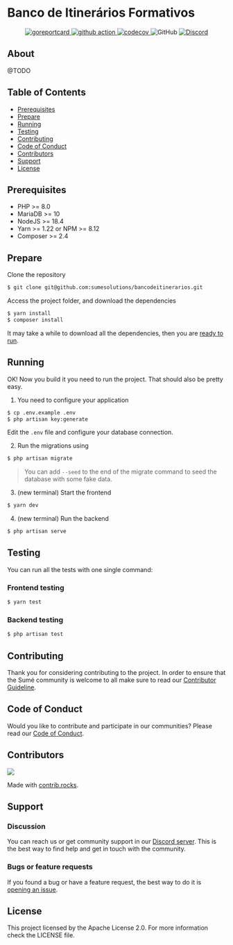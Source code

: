 <!--suppress HtmlDeprecatedAttribute -->
# Banco de Itinerários Formativos

<p align="center">
  <a href="https://goreportcard.com/report/github.com/sumesolutions/bancodeitinerarios">
    <img alt="goreportcard" src="https://goreportcard.com/badge/github.com/sumesolutions/bancodeitinerarios" />
  </a>
  <a href="https://github.com/sumesolutions/bancodeitinerarios/actions/workflows/main.yaml">
    <img alt="github action" src="https://github.com/sumesolutions/bancodeitinerarios/actions/workflows/main.yaml/badge.svg" />
  </a>
  <a href="https://codecov.io/gh/sumesolutions/bancodeitinerarios" >
    <img alt="codecov" src="https://codecov.io/gh/sumesolutions/bancodeitinerarios/branch/main/graph/badge.svg?token=B78WZL5QDY"/>
    </a>
  <img alt="GitHub" src="https://img.shields.io/github/license/sumesolutions/bancodeitinerarios">
  <a href="https://discord.gg/Yh9q9cd">
    <img alt="Discord" src="https://img.shields.io/discord/726500188021063682">
  </a>
</p>

## About

@TODO

## Table of Contents

- [Prerequisites](#prerequisites)
- [Prepare](#prepare)
- [Running](#running)
- [Testing](#testing)
- [Contributing](#contributing)
- [Code of Conduct](#code-of-conduct)
- [Contributors](#contributors)
- [Support](#support)
- [License](#license)

## Prerequisites

- PHP >= 8.0
- MariaDB >= 10
- NodeJS >= 18.4
- Yarn >= 1.22 or NPM >= 8.12
- Composer >= 2.4

## Prepare

Clone the repository

```bash
$ git clone git@github.com:sumesolutions/bancodeitinerarios.git
```

Access the project folder, and download the dependencies

```bash
$ yarn install
$ composer install
```

It may take a while to download all the dependencies, then you are [ready to run](#running).

## Running

OK! Now you build it you need to run the project. That should also be pretty easy.

1. You need to configure your application

```bash
$ cp .env.example .env
$ php artisan key:generate
```

Edit the `.env` file and configure your database connection.

2. Run the migrations using 

```bash
$ php artisan migrate
```

> You can add `--seed` to the end of the migrate command to seed the database with some fake data.

3. (new terminal) Start the frontend

```bash
$ yarn dev
```

4. (new terminal) Run the backend

```bash
$ php artisan serve
```

## Testing

You can run all the tests with one single command:

### Frontend testing
```bash
$ yarn test
```

### Backend testing
```bash
$ php artisan test
```

## Contributing

Thank you for considering contributing to the project. In order to ensure that the Sumé community is welcome to
all make sure to read our [Contributor Guideline](CONTRIBUTING.md).

## Code of Conduct

Would you like to contribute and participate in our communities? Please read our [Code of Conduct](CODE_OF_CONDUCT.md).

## Contributors

<a href="https://github.com/sumesolutions/bancodeitinerarios/graphs/contributors">
  <img src="https://contrib.rocks/image?repo=sumesolutions/bancodeitinerarios" />
</a>

Made with [contrib.rocks](https://contrib.rocks).

## Support

### Discussion

You can reach us or get community support in our [Discord server](https://discord.gg/Yh9q9cd). This is the best way to
find help and get in touch with the community.

### Bugs or feature requests

If you found a bug or have a feature request, the best way to do
it is [opening an issue](https://github.com/sumesolutions/bancodeitinerarios/issues).

## License

This project licensed by the Apache License 2.0. For more information check the LICENSE file.
